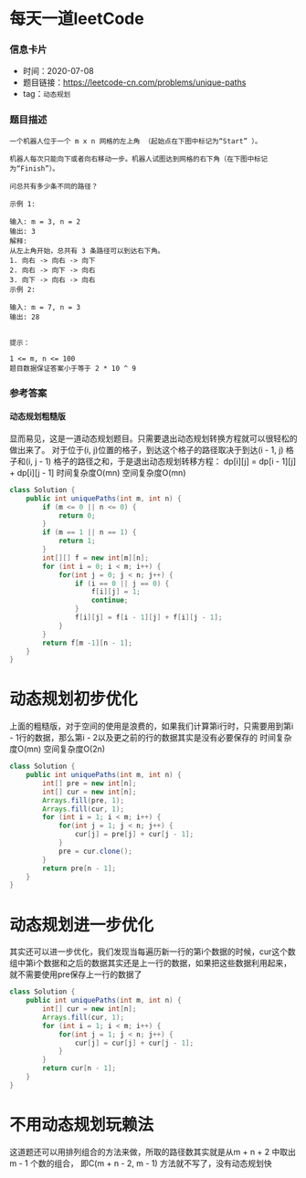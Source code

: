 # 每天一道leetCode

### 信息卡片

- 时间：2020-07-08
- 题目链接：https://leetcode-cn.com/problems/unique-paths
- tag：`动态规划`

### 题目描述

```
一个机器人位于一个 m x n 网格的左上角 （起始点在下图中标记为“Start” ）。

机器人每次只能向下或者向右移动一步。机器人试图达到网格的右下角（在下图中标记为“Finish”）。

问总共有多少条不同的路径？

示例 1:

输入: m = 3, n = 2
输出: 3
解释:
从左上角开始，总共有 3 条路径可以到达右下角。
1. 向右 -> 向右 -> 向下
2. 向右 -> 向下 -> 向右
3. 向下 -> 向右 -> 向右
示例 2:

输入: m = 7, n = 3
输出: 28
 

提示：

1 <= m, n <= 100
题目数据保证答案小于等于 2 * 10 ^ 9

```

### 参考答案

#### 动态规划粗糙版
显而易见，这是一道动态规划题目。只需要退出动态规划转换方程就可以很轻松的做出来了。
对于位于(i, j)位置的格子，到达这个格子的路径取决于到达(i - 1, j) 格子和(i, j - 1) 格子的路径之和，于是退出动态规划转移方程：
dp[i][j] = dp[i - 1][j] + dp[i][j - 1]
时间复杂度O(mn) 空间复杂度O(mn)

```java
class Solution {
    public int uniquePaths(int m, int n) {
        if (m <= 0 || n <= 0) {
            return 0;
        }
        if (m == 1 || n == 1) {
            return 1;
        }
        int[][] f = new int[m][n];
        for (int i = 0; i < m; i++) {
            for(int j = 0; j < n; j++) {
                if (i == 0 || j == 0) {
                    f[i][j] = 1;
                    continue;
                }
                f[i][j] = f[i - 1][j] + f[i][j - 1];
            }
        }
        return f[m -1][n - 1];
    }
}
```

# 动态规划初步优化
上面的粗糙版，对于空间的使用是浪费的，如果我们计算第i行时，只需要用到第i - 1行的数据，那么第i - 2以及更之前的行的数据其实是没有必要保存的
时间复杂度O(mn) 空间复杂度O(2n)
```java
class Solution {
    public int uniquePaths(int m, int n) {
        int[] pre = new int[n];
        int[] cur = new int[n];
        Arrays.fill(pre, 1);
        Arrays.fill(cur, 1);
        for (int i = 1; i < m; i++) {
            for(int j = 1; j < n; j++) {
                cur[j] = pre[j] + cur[j - 1];
            }
            pre = cur.clone();
        }
        return pre[n - 1];
    }
}
```

# 动态规划进一步优化
其实还可以进一步优化，我们发现当每遍历新一行的第i个数据的时候，cur这个数组中第i个数据和之后的数据其实还是上一行的数据，如果把这些数据利用起来，就不需要使用pre保存上一行的数据了

```java
class Solution {
    public int uniquePaths(int m, int n) {
        int[] cur = new int[n];
        Arrays.fill(cur, 1);
        for (int i = 1; i < m; i++) {
            for(int j = 1; j < n; j++) {
                cur[j] = cur[j] + cur[j - 1];
            }
        }
        return cur[n - 1];
    }
}
```

# 不用动态规划玩赖法

这道题还可以用排列组合的方法来做，所取的路径数其实就是从m + n + 2 中取出 m - 1 个数的组合， 即C(m + n - 2, m - 1)
方法就不写了，没有动态规划快

